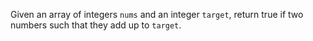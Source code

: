 Given an array of integers `nums` and an integer `target`, return true if two numbers such that they add up to `target`.
